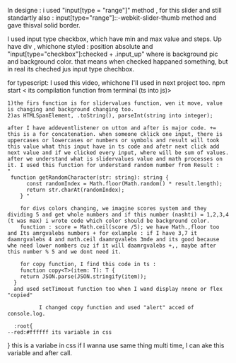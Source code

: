 In designe :
   i used "input[type = "range"]" method , for this slider and still standartly
   also : input[type="range"]::-webkit-slider-thumb method and gave thisval solid border.

   I used input type checkbox, which have min and max value and steps. Up have div , whichone styled : position absolute and "input[type="checkbox"]:checked + .input_up" where is background pic and background color. that means when checked happaned something, but in real its cheched jus input type chechbox.

   for typescript: I used this video, whichone I'll used in next project too.
    npm start < its compilation function from terminal (ts into js)>

    1)the firs function is for slidervalues function, wen it move, value is changing and background changing too.
    2)as HTMLSpanElement, .toString(), parseInt(string into integer);

    after I have addeventlistener on utton and after is major code. += this is a for concatenation. when someone cklick one input, there is uppercases or lowercases or numbers or symbols and result will took this value what this input have in ts code and afetr next click add next value and if we clicked every input, where will be sum of values.
    after we understand what is slidervalues value and math processes on it. I used this function for understand random number from Result :
    "
     function getRandomCharacter(str: string): string {
          const randomIndex = Math.floor(Math.random() * result.length);
          return str.charAt(randomIndex);
        } "

        for divs colors changing, we imagine scores system and they dividing 5 and get whole numbers and if this number (nashti) = 1,2,3,4 (t was max) i wrote code which color should be background color.
        function : score = Math.ceil(score /5); we have Math.,floor too and Its amrgvalebs numbers + for exlample : if I have 3,7 it daamrgvalebs 4 and math.ceil daamrgvalebs 3mde and its good because whe need lower nombers cuz if it will daamrgvalebs +,, maybe after this number % 5 and we dont need it.

        for copy function, I find this code in ts :
        function copy<T>(item: T): T {
        return JSON.parse(JSON.stringify(item));
      } 
      and used setTimeout function too when I wand display nnone or flex "copied" 
      
              I changed copy function and used "alert" acced of console.log.

      :root{
    --red:#ffffff its variable in css
}  this is a variabe in css if I wanna use same thing multi time, I can ake this variable and after call.
